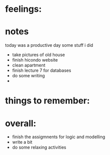 # feelings:

# notes
today was a productive day 
some stuff i did
- take pictures of old house
- finish hicondo website
- clean apartment
- finish lecture 7 for databases
- do some writing
- 
# things to remember: 

# overall:

- finish the assigmnents for logic and modelling 
- write a bit 
-  do some relaxing activities


